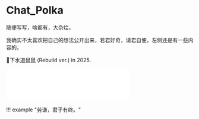 # Chat_Polka

随便写写，啥都有，大杂烩。

<!---

??? note "新增“不成熟的所思所想所感”"

	新增三篇文章：

	1. [2022-2023年度总结](http://chat.haohaha.cn/thought/2022-2023_summary/summary/)

	2. [2022-2023学习记录](http://chat.haohaha.cn/thought/learn-record/2022-2023/)

	3. [La vaguelette 轻涟](http://chat.haohaha.cn/thought/la-vaguelette/l-v/)



不定期更新[美食](http://chat.haohaha.cn/delicious/index)，其中有[品尝](http://chat.haohaha.cn/delicious/taste)和[自制](http://chat.haohaha.cn/delicious/cook)部分：做饭是我为数不多的持久的乐趣了。

行走的路上看到的风景，也许会在[这里（美景-所见）](http://chat.haohaha.cn/scenery/scenery/)与大家分享。

可能有周任务、周总结和每月的随想唠叨。（[见CS笔记主页，有每日更新](https://cs.haohaha.cn)）

这里不定时更新日常生活！<del>我也没精力同时维护好这么多东西，然后更新记录cs那边会同步，关注那里就可以了。</del>

--->

我确实不太喜欢把自己的想法公开出来，若君好奇，请君自便，左侧还是有一些内容的。

🐀下水道鼠鼠 (Rebuild ver.)  in 2025.

<iframe frameborder="yes" border="100" marginwidth="4" marginheight="0" width=333 height=86 src="//music.163.com/outchain/player?type=2&id=1416736640&auto=1&height=66"></iframe>

!!! example "劳谦，君子有终。"
